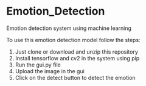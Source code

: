 # Emotion_Detection
Emotion detection system using machine learning

To use this emotion detection model follow the steps:
1. Just clone or download and unzip this repository
2. Install tensorflow and cv2 in the system using pip
3. Run the gui.py file
4. Upload the image in the gui
5. Click on the detect button to detect the emotion
